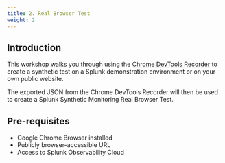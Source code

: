 ```yaml
---
title: 2. Real Browser Test
weight: 2
---
```


## Introduction

This workshop walks you through using the [Chrome DevTools Recorder](https://developer.chrome.com/docs/devtools/recorder/) to create a synthetic test on a Splunk demonstration environment or on your own public website.

The exported JSON from the Chrome DevTools Recorder will then be used to create a Splunk Synthetic Monitoring Real Browser Test.

## Pre-requisites

- Google Chrome Browser installed
- Publicly browser-accessible URL
- Access to Splunk Observability Cloud
